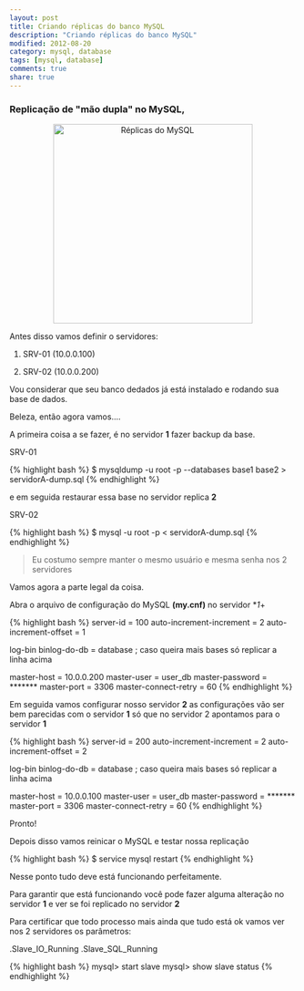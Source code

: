 ```yaml
---
layout: post
title: Criando réplicas do banco MySQL
description: "Criando réplicas do banco MySQL"
modified: 2012-08-20
category: mysql, database
tags: [mysql, database]
comments: true
share: true
---
```


### Replicação de "mão dupla" no MySQL,


<p style="text-align: center;">
<img src="{{site.baseurl}}/img/posts/mysql-replication.png" alt="Réplicas do MySQL" style="height:350px;">
</p>

Antes disso vamos definir o servidores:

1. SRV-01 (10.0.0.100)

2. SRV-02 (10.0.0.200)

Vou considerar que seu banco dedados já está instalado e rodando sua base de dados.

Beleza, então agora vamos....

A primeira coisa a se fazer, é no servidor **1** fazer backup da base.

SRV-01

{% highlight bash %}
$ mysqldump -u root -p --databases base1 base2 > servidorA-dump.sql
{% endhighlight %}

e em seguida restaurar essa base no servidor replica **2**

SRV-02

{% highlight bash %}
$ mysql -u root -p < servidorA-dump.sql
{% endhighlight %}

> Eu costumo sempre manter o mesmo usuário e mesma senha nos 2 servidores

Vamos agora a parte legal da coisa.

Abra o arquivo de configuração do MySQL **(my.cnf)** no servidor **1*+

{% highlight bash %}
server-id = 100
auto-increment-increment = 2
auto-increment-offset = 1

log-bin
binlog-do-db = database
; caso queira mais bases só replicar a linha acima

master-host = 10.0.0.200
master-user = user_db
master-password = *******
master-port = 3306
master-connect-retry = 60
{% endhighlight %}

Em seguida vamos configurar nosso servidor **2** as configurações vão ser
bem parecidas com o servidor **1** só que no servidor 2 apontamos para o servidor **1**

{% highlight bash %}
server-id = 200
auto-increment-increment = 2
auto-increment-offset = 2

log-bin
binlog-do-db = database
; caso queira mais bases só replicar a linha acima

master-host = 10.0.0.100
master-user = user_db
master-password = *******
master-port = 3306
master-connect-retry = 60
{% endhighlight %}


Pronto!

Depois disso vamos reinicar o MySQL e testar nossa replicação

{% highlight bash %}
$ service mysql restart
{% endhighlight %}

Nesse ponto tudo deve está funcionando perfeitamente.

Para garantir que está funcionando você pode fazer alguma alteração no servidor **1**
e ver se foi replicado no servidor **2**

Para certificar que todo processo mais ainda que tudo está ok vamos ver nos 2 servidores
os parâmetros:

.Slave_IO_Running
.Slave_SQL_Running

{% highlight bash %}
mysql> start slave
mysql> show slave status
{% endhighlight %}
